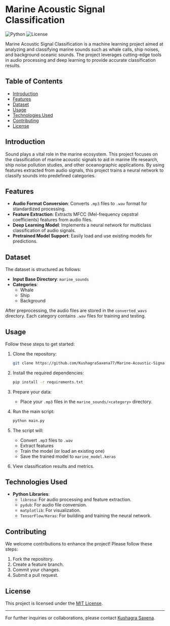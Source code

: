 # Marine Acoustic Signal Classification

![Python](https://img.shields.io/badge/Python-100%25-blue)
![License](https://img.shields.io/badge/License-MIT-green)

Marine Acoustic Signal Classification is a machine learning project aimed at analyzing and classifying marine sounds such as whale calls, ship noises, and background oceanic sounds. The project leverages cutting-edge tools in audio processing and deep learning to provide accurate classification results.

## Table of Contents

- [Introduction](#introduction)
- [Features](#features)
- [Dataset](#dataset)
- [Usage](#usage)
- [Technologies Used](#technologies-used)
- [Contributing](#contributing)
- [License](#license)

## Introduction

Sound plays a vital role in the marine ecosystem. This project focuses on the classification of marine acoustic signals to aid in marine life research, ship noise pollution studies, and other oceanographic applications. By using features extracted from audio signals, this project trains a neural network to classify sounds into predefined categories.

## Features

- **Audio Format Conversion**: Converts `.mp3` files to `.wav` format for standardized processing.
- **Feature Extraction**: Extracts MFCC (Mel-frequency cepstral coefficients) features from audio files.
- **Deep Learning Model**: Implements a neural network for multiclass classification of audio signals.
- **Pretrained Model Support**: Easily load and use existing models for predictions.

## Dataset

The dataset is structured as follows:

- **Input Base Directory**: `marine_sounds`
- **Categories**: 
  - Whale
  - Ship
  - Background

After preprocessing, the audio files are stored in the `converted_wavs` directory. Each category contains `.wav` files for training and testing.

## Usage

Follow these steps to get started:

1. Clone the repository:
   ```bash
   git clone https://github.com/KushagraSaxena77/Marine-Acoustic-Signal-Classification.git
   ```

2. Install the required dependencies:
   ```bash
   pip install -r requirements.txt
   ```

3. Prepare your data:
   - Place your `.mp3` files in the `marine_sounds/<category>` directory.

4. Run the main script:
   ```bash
   python main.py
   ```

5. The script will:
   - Convert `.mp3` files to `.wav`
   - Extract features
   - Train the model (or load an existing one)
   - Save the trained model to `marine_model.keras`

6. View classification results and metrics.

## Technologies Used

- **Python Libraries**:
  - `librosa`: For audio processing and feature extraction.
  - `pydub`: For audio file conversion.
  - `matplotlib`: For visualization.
  - `TensorFlow/Keras`: For building and training the neural network.

## Contributing

We welcome contributions to enhance the project! Please follow these steps:

1. Fork the repository.
2. Create a feature branch.
3. Commit your changes.
4. Submit a pull request.

## License

This project is licensed under the [MIT License](LICENSE).

---

For further inquiries or collaborations, please contact [Kushagra Saxena](https://github.com/KushagraSaxena77).
